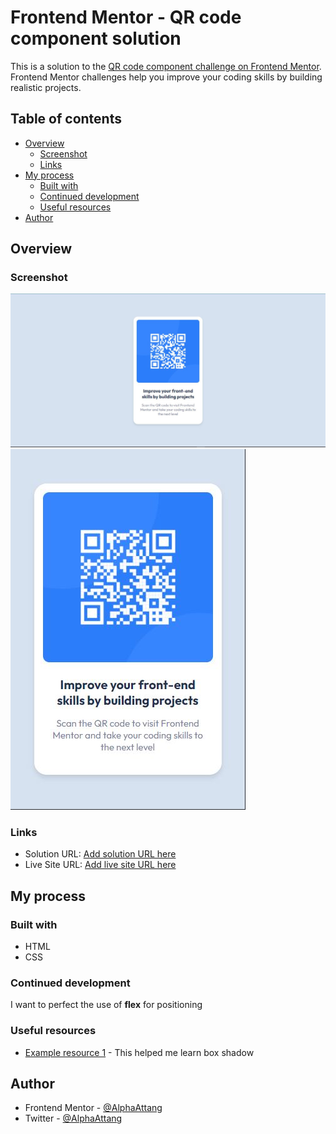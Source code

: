 # Frontend Mentor - QR code component solution

This is a solution to the [QR code component challenge on Frontend Mentor](https://www.frontendmentor.io/challenges/qr-code-component-iux_sIO_H). Frontend Mentor challenges help you improve your coding skills by building realistic projects. 

## Table of contents

- [Overview](#overview)
  - [Screenshot](#screenshot)
  - [Links](#links)
- [My process](#my-process)
  - [Built with](#built-with)
  - [Continued development](#continued-development)
  - [Useful resources](#useful-resources)
- [Author](#author)


## Overview

### Screenshot

![My Solution - Desktop View](images/solution_desktop_view.JPG)
![My Solution - Mobile view](images/solution_mobile_view.JPG)


### Links

- Solution URL: [Add solution URL here](https://your-solution-url.com)
- Live Site URL: [Add live site URL here](https://your-live-site-url.com)

## My process

### Built with

- HTML
- CSS


### Continued development

I want to perfect the use of **flex** for positioning


### Useful resources

- [Example resource 1](https://www.w3schools.com/cssref/css3_pr_box-shadow.php) - This helped me learn box shadow


## Author

- Frontend Mentor - [@AlphaAttang](https://www.frontendmentor.io/profile/AlphaAttang)
- Twitter - [@AlphaAttang](https://www.twitter.com/AlphaAttang)
